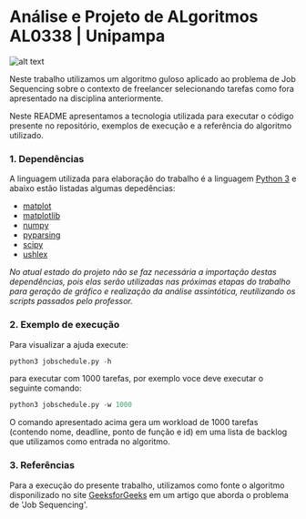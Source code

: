# Análise e Projeto de ALgoritmos AL0338 | Unipampa
![alt text](https://unipampa.edu.br/portal/sites/default/files/assinatura_visual_unipampa_horizontal_cor_fundo_preto.jpg)

Neste trabalho utilizamos um algoritmo guloso aplicado ao problema de Job Sequencing sobre o contexto de freelancer selecionando tarefas como fora apresentado na disciplina anteriormente.

Neste README apresentamos a tecnologia utilizada para executar o código presente no repositório, exemplos de execução e a referência do algoritmo utilizado.

### 1. Dependências

A linguagem utilizada para elaboração do trabalho é a linguagem [Python 3](https://www.python.org/downloads/) e abaixo estão listadas algumas depedências:

- [matplot](https://matplotlib.org/)
- [matplotlib](https://matplotlib.org/)
- [numpy](https://numpy.org/doc/stable/user/quickstart.html)
- [pyparsing](https://pypi.org/project/pyparsing/)
- [scipy](https://www.scipy.org/)
- [ushlex](https://pypi.org/project/ushlex/)

*No atual estado do projeto não se faz necessária a importação destas dependências, pois elas serão utilizadas nas próximas etapas do trabalho para geração de gráfico e realização da análise assintótica, reutilizando os scripts passados pelo professor.*

### 2. Exemplo de execução

Para visualizar a ajuda execute:

```python
python3 jobschedule.py -h
```

para executar com 1000 tarefas, por exemplo voce deve executar o seguinte comando:
```python
python3 jobschedule.py -w 1000
```
O comando apresentado acima gera um workload de 1000 tarefas (contendo nome, deadline, ponto de função e id) em uma lista de backlog que utilizamos como entrada no algoritmo. 


### 3. Referências

Para a execução do presente trabalho, utilizamos como fonte o algoritmo disponilizado no site [GeeksforGeeks](https://www.geeksforgeeks.org/job-sequencing-problem/) em um artigo que aborda o problema de 'Job Sequencing'.
